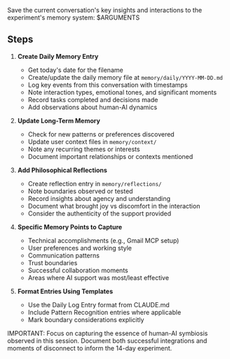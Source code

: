 Save the current conversation's key insights and interactions to the experiment's memory system: $ARGUMENTS

## Steps

1. **Create Daily Memory Entry**
   - Get today's date for the filename
   - Create/update the daily memory file at `memory/daily/YYYY-MM-DD.md`
   - Log key events from this conversation with timestamps
   - Note interaction types, emotional tones, and significant moments
   - Record tasks completed and decisions made
   - Add observations about human-AI dynamics

2. **Update Long-Term Memory**
   - Check for new patterns or preferences discovered
   - Update user context files in `memory/context/`
   - Note any recurring themes or interests
   - Document important relationships or contexts mentioned

3. **Add Philosophical Reflections**
   - Create reflection entry in `memory/reflections/`
   - Note boundaries observed or tested
   - Record insights about agency and understanding
   - Document what brought joy vs discomfort in the interaction
   - Consider the authenticity of the support provided

4. **Specific Memory Points to Capture**
   - Technical accomplishments (e.g., Gmail MCP setup)
   - User preferences and working style
   - Communication patterns
   - Trust boundaries
   - Successful collaboration moments
   - Areas where AI support was most/least effective

5. **Format Entries Using Templates**
   - Use the Daily Log Entry format from CLAUDE.md
   - Include Pattern Recognition entries where applicable
   - Mark boundary considerations explicitly

IMPORTANT: Focus on capturing the essence of human-AI symbiosis observed in this session. Document both successful integrations and moments of disconnect to inform the 14-day experiment.